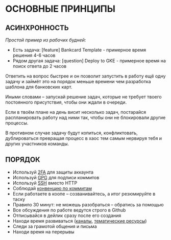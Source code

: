 # ОСНОВНЫЕ ПРИНЦИПЫ

## АСИНХРОННОСТЬ

_Простой пример из рабочих будней:_
- Есть задача: [feature] Bankcard Template - примерное время решения 4-6 часов
- Рядом другая задача: [question] Deploy to GKE - примерное время на поиск ответа до 2 часов

Ответить на вопрос быстрее и он позволит запустить в работу ещё одну задачу и займёт это на порядок меньше времени чем разработка шаблона для банковских карт.

Иными словами – запускай решение задач, которые не требует твоего постоянного присутствия, чтобы они ждали в очереди.

Если в твоём плане на день висит несколько задач, постарайся распланировать работу над ними так, чтобы они не блокировали другие процессы.

В противном случае задачу будут копиться, конфликтовать, дублироваться превращая процесс в хаос тем самым нервируя тебя и других участников команды.

## ПОРЯДОК

- Используй [2FA](https://docs.github.com/en/free-pro-team@latest/github/authenticating-to-github/securing-your-account-with-two-factor-authentication-2fa) для защиты аккаунта
- Используй [GPG](https://docs.github.com/en/free-pro-team@latest/github/authenticating-to-github/managing-commit-signature-verification) для подписи коммитов
- Используй [SSH](https://docs.github.com/en/free-pro-team@latest/github/authenticating-to-github/connecting-to-github-with-ssh) вместо HTTP
- Соблюдай [конвенцию по коммитам](https://www.conventionalcommits.org/ru/v1.0.0-beta.4/)
- Если работаете в коопе – созванивайтесь, а итог резюмируйте в таску
- Правило 30 минут: не можешь разобраться – обратись за помощью
- Все обсуждения по работе ведутся строго в Github
- Отписывайся в дейлик сразу после его создания
- Находи время развиваться ([каналы](https://t.me/atlantis_lab), [тематические ресурсы](https://dev.to))
- Следи за грамотой общения и письма
- Находи время на перерывы
